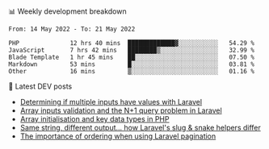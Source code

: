 📊 Weekly development breakdown
<!--START_SECTION:waka-->

```text
From: 14 May 2022 - To: 21 May 2022

PHP              12 hrs 40 mins  █████████████▓░░░░░░░░░░░   54.29 %
JavaScript       7 hrs 42 mins   ████████▒░░░░░░░░░░░░░░░░   32.99 %
Blade Template   1 hr 45 mins    ██░░░░░░░░░░░░░░░░░░░░░░░   07.50 %
Markdown         53 mins         █░░░░░░░░░░░░░░░░░░░░░░░░   03.81 %
Other            16 mins         ▒░░░░░░░░░░░░░░░░░░░░░░░░   01.16 %
```

<!--END_SECTION:waka-->

📕 Latest DEV posts
<!-- BLOG-POST-LIST:START -->
- [Determining if multiple inputs have values with Laravel](https://dev.to/michaelvickersuk/determining-if-multiple-inputs-have-values-with-laravel-km6)
- [Array inputs validation and the N+1 query problem in Laravel](https://dev.to/michaelvickersuk/array-inputs-validation-and-the-n1-query-problem-in-laravel-2agb)
- [Array initialisation and key data types in PHP](https://dev.to/michaelvickersuk/array-initialisation-and-key-data-types-in-php-1e5b)
- [Same string, different output... how Laravel&#39;s slug &amp; snake helpers differ](https://dev.to/michaelvickersuk/same-string-different-output-how-laravels-slug-snake-helpers-differ-1ccj)
- [The importance of ordering when using Laravel pagination](https://dev.to/michaelvickersuk/the-importance-of-ordering-when-using-laravel-pagination-1e37)
<!-- BLOG-POST-LIST:END -->
